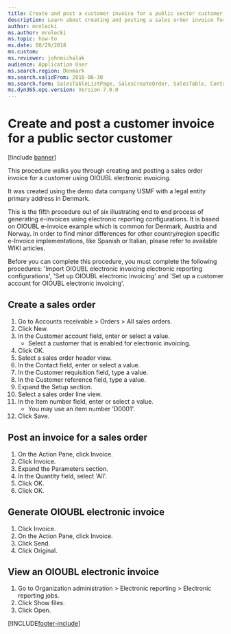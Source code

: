 ```yaml
--- 
title: Create and post a customer invoice for a public sector customer
description: Learn about creating and posting a sales order invoice for a customer using OIOUBL electronic invoicing, including an outline on creating a sales order.
author: mrolecki
ms.author: mrolecki
ms.topic: how-to
ms.date: 08/29/2018
ms.custom:
ms.reviewer: johnmichalak 
audience: Application User  
ms.search.region: Denmark
ms.search.validFrom: 2016-06-30
ms.search.form: SalesTableListPage, SalesCreateOrder, SalesTable, ContactPersonLookup, SalesEditLines,  CustInvoiceJournal, ERFormatMappingRunJobTable
ms.dyn365.ops.version: Version 7.0.0 
---
```


# Create and post a customer invoice for a public sector customer

[!include [banner](../../includes/banner.md)]

This procedure walks you through creating and posting a sales order invoice for a customer using OIOUBL electronic invoicing. 



It was created using the demo data company USMF with a legal entity primary address in Denmark.



This is the fifth procedure out of six illustrating end to end process of generating e-invoices using electronic reporting configurations. It is based on OIOUBL e-invoice example which is common for Denmark, Austria and Norway. In order to find minor differences for other country/region specific e-Invoice implementations, like Spanish or Italian, please refer to available WIKI articles.



Before you can complete this procedure, you must complete the following procedures: 'Import OIOUBL electronic invoicing electronic reporting configurations', 'Set up OIOUBL electronic invoicing' and 'Set up a customer account for OIOUBL electronic invoicing'.


## Create a sales order
1. Go to Accounts receivable > Orders > All sales orders.
2. Click New.
3. In the Customer account field, enter or select a value.
    * Select a customer that is enabled for electronic invoicing.  
4. Click OK.
5. Select a sales order header view.
6. In the Contact field, enter or select a value.
7. In the Customer requisition field, type a value.
8. In the Customer reference field, type a value.
9. Expand the Setup section.
10. Select a sales order line view.
11. In the Item number field, enter or select a value.
    * You may use an item number 'D0001'.  
12. Click Save.

## Post an invoice for a sales order
1. On the Action Pane, click Invoice.
2. Click Invoice.
3. Expand the Parameters section.
4. In the Quantity field, select 'All'.
5. Click OK.
6. Click OK.

## Generate OIOUBL electronic invoice
1. Click Invoice.
2. On the Action Pane, click Invoice.
3. Click Send.
4. Click Original.

## View an OIOUBL electronic invoice
1. Go to Organization administration > Electronic reporting > Electronic reporting jobs.
2. Click Show files.
3. Click Open.



[!INCLUDE[footer-include](../../../includes/footer-banner.md)]